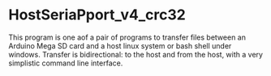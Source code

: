 # HostSeriaPport_v4_crc32
This program is one aof a pair of programs to transfer files between an Arduino Mega SD card and a host linux system or bash shell under windows.  Transfer is bidirectional: to the host and from the host,  with a very simplistic command line interface.
